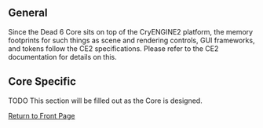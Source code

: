 ## General ##

Since the Dead 6 Core sits on top of the CryENGINE2 platform, the memory footprints for such things as scene and rendering controls, GUI frameworks, and tokens follow the CE2 specifications. Please refer to the CE2 documentation for details on this.

## Core Specific ##

TODO This section will be filled out as the Core is designed.

[Return to Front Page](TechDoc.md)